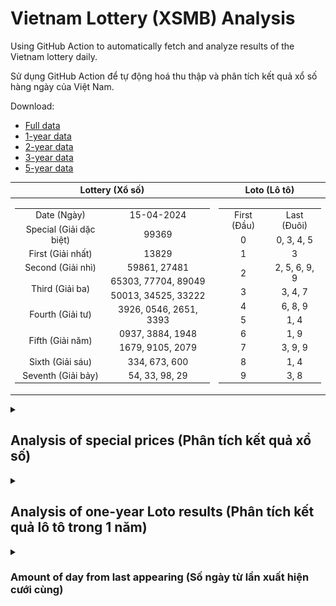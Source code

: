 # Vietnam Lottery (XSMB) Analysis

Using GitHub Action to automatically fetch and analyze results of the Vietnam lottery daily.

Sử dụng GitHub Action để tự động hoá thu thập và phân tích kết quả xổ số hàng ngày của Việt Nam.

Download:

* [Full data](https://raw.githubusercontent.com/khiemdoan/vietnam-lottery-xsmb-analysis/main/results/xsmb.csv)
* [1-year data](https://raw.githubusercontent.com/khiemdoan/vietnam-lottery-xsmb-analysis/main/results/xsmb_1_year.csv)
* [2-year data](https://raw.githubusercontent.com/khiemdoan/vietnam-lottery-xsmb-analysis/main/results/xsmb_2_year.csv)
* [3-year data](https://raw.githubusercontent.com/khiemdoan/vietnam-lottery-xsmb-analysis/main/results/xsmb_3_year.csv)
* [5-year data](https://raw.githubusercontent.com/khiemdoan/vietnam-lottery-xsmb-analysis/main/results/xsmb_5_year.csv)

| Lottery (Xổ số) | Loto (Lô tô) |
| :------------: | :----------: |
| <table><tr><td>Date (Ngày)</td><td>15-04-2024</td></tr><tr><td>Special (Giải dặc biệt)</td><td>99369</td></tr><tr><td>First (Giải nhất)</td><td>13829</td></tr><tr><td>Second (Giải nhì)</td><td>59861, 27481</td></tr><tr><td rowspan="2">Third (Giải ba)</td><td>65303, 77704, 89049</td></tr><tr><td>50013, 34525, 33222</td></tr><tr><td>Fourth (Giải tư)</td><td>3926, 0546, 2651, 3393</td></tr><tr><td rowspan="2">Fifth (Giải năm)</td><td>0937, 3884, 1948</td></tr><tr><td>1679, 9105, 2079</td></tr><tr><td>Sixth (Giải sáu)</td><td>334, 673, 600</td></tr><tr><td>Seventh (Giải bảy)</td><td>54, 33, 98, 29</td></tr></table> | <table><tr><td>First (Đầu)</td><td>Last (Đuôi)</td></tr><tr><td>0</td><td>0, 3, 4, 5</td></tr><tr><td>1</td><td>3</td></tr><tr><td>2</td><td>2, 5, 6, 9, 9</td></tr><tr><td>3</td><td>3, 4, 7</td></tr><tr><td>4</td><td>6, 8, 9</td></tr><tr><td>5</td><td>1, 4</td></tr><tr><td>6</td><td>1, 9</td></tr><tr><td>7</td><td>3, 9, 9</td></tr><tr><td>8</td><td>1, 4</td></tr><tr><td>9</td><td>3, 8</td></tr></table> |

<details>
  <summary><h2>Analysis of special prices (Phân tích kết quả xổ số)</h2></summary>
  <h3>Amount of day from last appearing (Số ngày từ lần xuất hiện cuối cùng)</h3>

  ![Delta](images/special_delta.jpg)

  <h3>Top 10 amount of day from last appearing (Top 10 số lâu chưa xuất hiện)</h3>

  ![Delta top 10](images/special_delta_top_10.jpg)
</details>

<details>
  <summary><h2>Analysis of one-year Loto results (Phân tích kết quả lô tô trong 1 năm)</h2></summary>

  Max: 128. Min: 73.

  Mean: 97.74. Standard deviation: 9.62.

  <h3>Detail (Chi tiết)</h3>

  ![Detail](images/heatmap.jpg)

  <h3>Top 10</h3>

  ![Top 10](images/top-10.jpg)

  <h3>Distribution (Phân bổ)</h3>

  ![Distribution](images/distribution.jpg)
</details>

<details>
  <summary><h3>Amount of day from last appearing (Số ngày từ lần xuất hiện cưới cùng)</h2></summary>

  ![Delta](images/delta.jpg)

  <h3>Top 10 amount of day from last appearing (Top 10 số lâu chưa xuất hiện)</h3>

  ![Delta top 10](images/delta_top_10.jpg)
</details>
